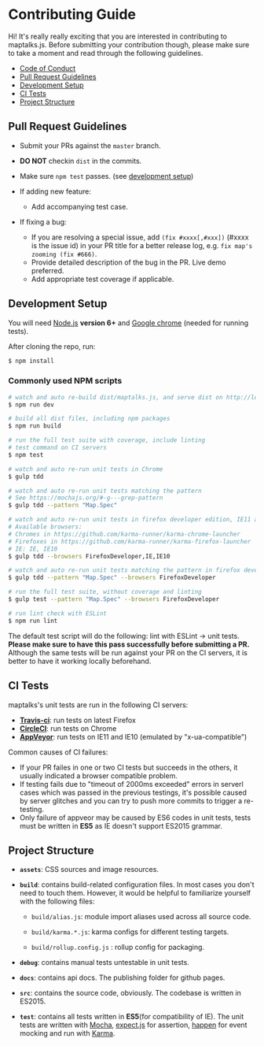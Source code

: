 # Contributing Guide

Hi! It's really really exciting that you are interested in contributing to maptalks.js. Before submitting your contribution though, please make sure to take a moment and read through the following guidelines.

- [Code of Conduct](https://github.com/maptalks.js/CODE_OF_CONDUCT.md)
- [Pull Request Guidelines](#pull-request-guidelines)
- [Development Setup](#development-setup)
- [CI Tests](#ci-tests)
- [Project Structure](#project-structure)

## Pull Request Guidelines

- Submit your PRs against the `master` branch.

- **DO NOT** checkin `dist` in the commits.

- Make sure `npm test` passes. (see [development setup](#development-setup))

- If adding new feature:
  - Add accompanying test case.

- If fixing a bug:
  - If you are resolving a special issue, add `(fix #xxxx[,#xxx])` (#xxxx is the issue id) in your PR title for a better release log, e.g. `fix map's zooming (fix #666)`.
  - Provide detailed description of the bug in the PR. Live demo preferred.
  - Add appropriate test coverage if applicable.

## Development Setup

You will need [Node.js](http://nodejs.org) **version 6+** and [Google chrome](https://www.google.com/chrome/) (needed for running tests).

After cloning the repo, run:

``` bash
$ npm install
```

### Commonly used NPM scripts

``` bash
# watch and auto re-build dist/maptalks.js, and serve dist on http://localhost:20000/
$ npm run dev

# build all dist files, including npm packages
$ npm run build

# run the full test suite with coverage, include linting
# test command on CI servers
$ npm test

# watch and auto re-run unit tests in Chrome
$ gulp tdd

# watch and auto re-run unit tests matching the pattern
# See https://mochajs.org/#-g---grep-pattern
$ gulp tdd --pattern "Map.Spec"

# watch and auto re-run unit tests in firefox developer edition, IE11 and IE10
# Available browsers: 
# Chromes in https://github.com/karma-runner/karma-chrome-launcher
# Firefoxes in https://github.com/karma-runner/karma-firefox-launcher
# IE: IE, IE10
$ gulp tdd --browsers FirefoxDeveloper,IE,IE10

# watch and auto re-run unit tests matching the pattern in firefox developer edition
$ gulp tdd --pattern "Map.Spec" --browsers FirefoxDeveloper

# run the full test suite, without coverage and linting
$ gulp test --pattern "Map.Spec" --browsers FirefoxDeveloper

# run lint check with ESLint
$ npm run lint
```

The default test script will do the following: lint with ESLint -> unit tests. **Please make sure to have this pass successfully before submitting a PR.** Although the same tests will be run against your PR on the CI servers, it is better to have it working locally beforehand.

## CI Tests
maptalks's unit tests are run in the following CI servers:
* **[Travis-ci](https://travis-ci.org/maptalks/maptalks.js)**: run tests on latest Firefox
* **[CircleCI](https://circleci.com/gh/maptalks/maptalks.js)**: run tests on Chrome
* **[AppVeyor](https://ci.appveyor.com/project/fuzhenn/maptalks-js)**: run tests on IE11 and IE10 (emulated by "x-ua-compatible")

Common causes of CI failures:
* If your PR failes in one or two CI tests but succeeds in the others, it usually indicated a browser compatible problem. 
* If testing fails due to "timeout of 2000ms exceeded" errors in serverl cases which was passed in the previous testings, it's possible caused by server glitches and you can try to push more commits to trigger a re-testing.
* Only failure of appveor may be caused by ES6 codes in unit tests, tests must be written in **ES5** as IE doesn't support ES2015 grammar.

## Project Structure

- **`assets`**: CSS sources and image resources.

- **`build`**: contains build-related configuration files. In most cases you don't need to touch them. However, it would be helpful to familiarize yourself with the following files:

  - `build/alias.js`: module import aliases used across all source code.

  - `build/karma.*.js`: karma configs for different testing targets.

  - `build/rollup.config.js` : rollup config for packaging.

- **`debug`**: contains manual tests untestable in unit tests.

- **`docs`**: contains api docs. The publishing folder for github pages.

- **`src`**: contains the source code, obviously. The codebase is written in ES2015.

- **`test`**: contains all tests written in **ES5**(for compatibility of IE). The unit tests are written with [Mocha](https://mochajs.org), [expect.js](https://github.com/Automattic/expect.js) for assertion, [happen](https://github.com/tmcw/happen) for event mocking and run with [Karma](http://karma-runner.github.io/0.13/index.html). 
